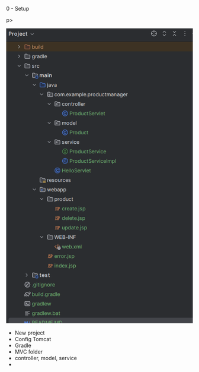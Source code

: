 <p>0 - Setup</p>p>

![img.png](img.png)

- New project
- Config Tomcat
- Gradle
- MVC folder
- controller, model, service
- 
